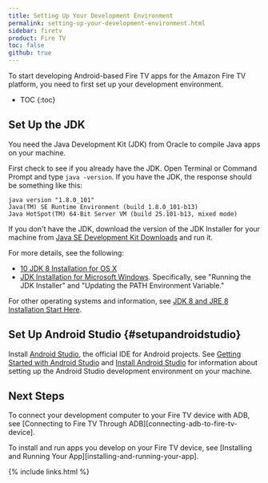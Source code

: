 ```yaml
---
title: Setting Up Your Development Environment
permalink: setting-up-your-development-environment.html
sidebar: firetv
product: Fire TV
toc: false
github: true
---
```


To start developing Android-based Fire TV apps for the Amazon Fire TV platform, you need to first set up your development environment.

* TOC
{:toc}

## Set Up the JDK

You need the Java Development Kit (JDK) from Oracle to compile Java apps on your machine. 

First check to see if you already have the JDK. Open Terminal or Command Prompt and type `java -version`. If you have the JDK, the response should be something like this:

```
java version "1.8.0_101"
Java(TM) SE Runtime Environment (build 1.8.0_101-b13)
Java HotSpot(TM) 64-Bit Server VM (build 25.101-b13, mixed mode)
```

If you don't have the JDK, download the version of the JDK Installer for your machine from [Java SE Development Kit Downloads](http://www.oracle.com/technetwork/java/javase/downloads/jdk8-downloads-2133151.html) and run it. 

For more details, see the following: 

* [10 JDK 8 Installation for OS X](https://docs.oracle.com/javase/8/docs/technotes/guides/install/mac_jdk.html)
* [JDK Installation for Microsoft Windows](https://docs.oracle.com/javase/8/docs/technotes/guides/install/windows_jdk_install.html). Specifically, see "Running the JDK Installer" and "Updating the PATH Environment Variable."

For other operating systems and information, see [JDK 8 and JRE 8 Installation Start Here](https://docs.oracle.com/javase/8/docs/technotes/guides/install/install_overview.html).

## Set Up Android Studio {#setupandroidstudio}

Install [Android Studio](https://developer.android.com/studio/index.html), the official IDE for Android projects. See [Getting Started with Android Studio](https://developer.android.com/sdk/installing/studio.html) and [Install Android Studio](https://developer.android.com/sdk/installing/index.html) for information about setting up the Android Studio development environment on your machine.

## Next Steps

To connect your development computer to your Fire TV device with ADB, see [Connecting to Fire TV Through ADB][connecting-adb-to-fire-tv-device].

To install and run apps you develop on your Fire TV device, see [Installing and Running Your App][installing-and-running-your-app].

{% include links.html %}
